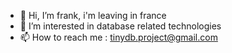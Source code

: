 - 👋 Hi, I’m frank, i'm leaving in france
- 👀 I’m interested in database related technologies
- 📫 How to reach me :  tinydb.project@gmail.com

<!---
frank-SLR/frank-SLR is a ✨ special ✨ repository because its `README.md` (this file) appears on your GitHub profile.
You can click the Preview link to take a look at your changes.
--->
